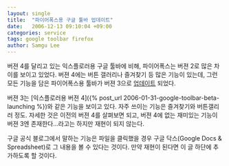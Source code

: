 ```yaml
---
layout: single
title:  "파이어폭스용 구글 툴바 업데이트"
date:   2006-12-13 09:10:04 +09:00
categories: service
tags: google toolbar firefox
author: Samgu Lee
---
```

버젼 4를 달리고 있는 익스플로러용 구글 툴바에 비해, 파이어폭스는 버젼 2로 많은 차이를 보이고 있었다. 버젼 4에는 버튼 갤러리나 즐겨찾기 등 많은 기능이 있는데, 그런 모든 기능을 담은 파이어폭스용 툴바가 버젼 3으로 [업데이트](http://googleblog.blogspot.com/2006/12/nifty-toolbar-upgrades-for-firefox_12.html) 되었다.

버젼 3는 [익스플로러용 버젼 4]({% post_url 2006-01-31-google-toolbar-beta-launching %})와 같은 기능을 보이고 있다. 자주 쓰이는 기능은 즐겨찾기와 버튼갤리러 정도. 자세한 것은 이전의 버젼 4를 살펴보면 되고, 버젼 4에 없는 재미있는 기능이 버젼 3엔 존재한다...라고는 하지만 재현이 되지 않는다.

구글 공식 블로그에서 말하는 기능은 파일을 클릭했을 경우 구글 닥스(Google Docs & Spreadsheet)로 그 내용을 볼 수 있다는 것이다. 만약 재현이 된다면 이 글 하단에 추가하도록 할 것이다.

